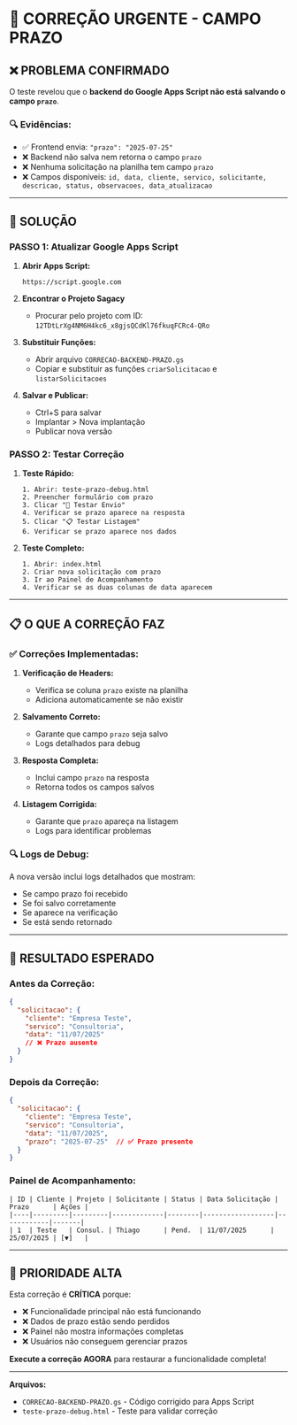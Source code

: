 # 🚨 CORREÇÃO URGENTE - CAMPO PRAZO

## ❌ **PROBLEMA CONFIRMADO**

O teste revelou que o **backend do Google Apps Script não está salvando o campo `prazo`**.

### 🔍 **Evidências:**
- ✅ Frontend envia: `"prazo": "2025-07-25"`
- ❌ Backend não salva nem retorna o campo `prazo`
- ❌ Nenhuma solicitação na planilha tem campo `prazo`
- ❌ Campos disponíveis: `id, data, cliente, servico, solicitante, descricao, status, observacoes, data_atualizacao`

---

## 🔧 **SOLUÇÃO**

### **PASSO 1: Atualizar Google Apps Script**

1. **Abrir Apps Script:**
   ```
   https://script.google.com
   ```

2. **Encontrar o Projeto Sagacy**
   - Procurar pelo projeto com ID: `12TDtLrXg4NM6H4kc6_x8gjsQCdKl76fkuqFCRc4-QRo`

3. **Substituir Funções:**
   - Abrir arquivo `CORRECAO-BACKEND-PRAZO.gs`
   - Copiar e substituir as funções `criarSolicitacao` e `listarSolicitacoes`

4. **Salvar e Publicar:**
   - Ctrl+S para salvar
   - Implantar > Nova implantação
   - Publicar nova versão

### **PASSO 2: Testar Correção**

1. **Teste Rápido:**
   ```
   1. Abrir: teste-prazo-debug.html
   2. Preencher formulário com prazo
   3. Clicar "🧪 Testar Envio"
   4. Verificar se prazo aparece na resposta
   5. Clicar "📋 Testar Listagem"
   6. Verificar se prazo aparece nos dados
   ```

2. **Teste Completo:**
   ```
   1. Abrir: index.html
   2. Criar nova solicitação com prazo
   3. Ir ao Painel de Acompanhamento
   4. Verificar se as duas colunas de data aparecem
   ```

---

## 📋 **O QUE A CORREÇÃO FAZ**

### ✅ **Correções Implementadas:**

1. **Verificação de Headers:**
   - Verifica se coluna `prazo` existe na planilha
   - Adiciona automaticamente se não existir

2. **Salvamento Correto:**
   - Garante que campo `prazo` seja salvo
   - Logs detalhados para debug

3. **Resposta Completa:**
   - Inclui campo `prazo` na resposta
   - Retorna todos os campos salvos

4. **Listagem Corrigida:**
   - Garante que `prazo` apareça na listagem
   - Logs para identificar problemas

### 🔍 **Logs de Debug:**
A nova versão inclui logs detalhados que mostram:
- Se campo prazo foi recebido
- Se foi salvo corretamente
- Se aparece na verificação
- Se está sendo retornado

---

## 🎯 **RESULTADO ESPERADO**

### **Antes da Correção:**
```json
{
  "solicitacao": {
    "cliente": "Empresa Teste",
    "servico": "Consultoria",
    "data": "11/07/2025"
    // ❌ Prazo ausente
  }
}
```

### **Depois da Correção:**
```json
{
  "solicitacao": {
    "cliente": "Empresa Teste", 
    "servico": "Consultoria",
    "data": "11/07/2025",
    "prazo": "2025-07-25"  // ✅ Prazo presente
  }
}
```

### **Painel de Acompanhamento:**
```
| ID | Cliente | Projeto | Solicitante | Status | Data Solicitação | Prazo      | Ações |
|----|---------|---------|-------------|--------|------------------|------------|-------|
| 1  | Teste   | Consul. | Thiago      | Pend.  | 11/07/2025      | 25/07/2025 | [▼]   |
```

---

## 🚨 **PRIORIDADE ALTA**

Esta correção é **CRÍTICA** porque:
- ❌ Funcionalidade principal não está funcionando
- ❌ Dados de prazo estão sendo perdidos
- ❌ Painel não mostra informações completas
- ❌ Usuários não conseguem gerenciar prazos

**Execute a correção AGORA** para restaurar a funcionalidade completa!

---

**Arquivos:**
- `CORRECAO-BACKEND-PRAZO.gs` - Código corrigido para Apps Script
- `teste-prazo-debug.html` - Teste para validar correção
